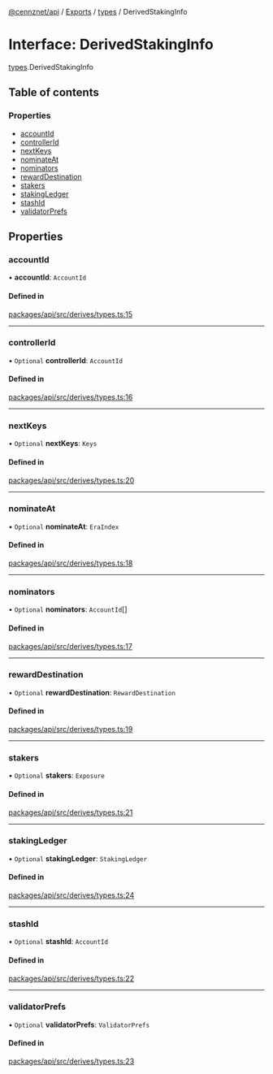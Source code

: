 [@cennznet/api](../README.md) / [Exports](../modules.md) / [types](../modules/types.md) / DerivedStakingInfo

# Interface: DerivedStakingInfo

[types](../modules/types.md).DerivedStakingInfo

## Table of contents

### Properties

- [accountId](types.derivedstakinginfo.md#accountid)
- [controllerId](types.derivedstakinginfo.md#controllerid)
- [nextKeys](types.derivedstakinginfo.md#nextkeys)
- [nominateAt](types.derivedstakinginfo.md#nominateat)
- [nominators](types.derivedstakinginfo.md#nominators)
- [rewardDestination](types.derivedstakinginfo.md#rewarddestination)
- [stakers](types.derivedstakinginfo.md#stakers)
- [stakingLedger](types.derivedstakinginfo.md#stakingledger)
- [stashId](types.derivedstakinginfo.md#stashid)
- [validatorPrefs](types.derivedstakinginfo.md#validatorprefs)

## Properties

### accountId

• **accountId**: `AccountId`

#### Defined in

[packages/api/src/derives/types.ts:15](https://github.com/cennznet/api.js/blob/d167385/packages/api/src/derives/types.ts#L15)

___

### controllerId

• `Optional` **controllerId**: `AccountId`

#### Defined in

[packages/api/src/derives/types.ts:16](https://github.com/cennznet/api.js/blob/d167385/packages/api/src/derives/types.ts#L16)

___

### nextKeys

• `Optional` **nextKeys**: `Keys`

#### Defined in

[packages/api/src/derives/types.ts:20](https://github.com/cennznet/api.js/blob/d167385/packages/api/src/derives/types.ts#L20)

___

### nominateAt

• `Optional` **nominateAt**: `EraIndex`

#### Defined in

[packages/api/src/derives/types.ts:18](https://github.com/cennznet/api.js/blob/d167385/packages/api/src/derives/types.ts#L18)

___

### nominators

• `Optional` **nominators**: `AccountId`[]

#### Defined in

[packages/api/src/derives/types.ts:17](https://github.com/cennznet/api.js/blob/d167385/packages/api/src/derives/types.ts#L17)

___

### rewardDestination

• `Optional` **rewardDestination**: `RewardDestination`

#### Defined in

[packages/api/src/derives/types.ts:19](https://github.com/cennznet/api.js/blob/d167385/packages/api/src/derives/types.ts#L19)

___

### stakers

• `Optional` **stakers**: `Exposure`

#### Defined in

[packages/api/src/derives/types.ts:21](https://github.com/cennznet/api.js/blob/d167385/packages/api/src/derives/types.ts#L21)

___

### stakingLedger

• `Optional` **stakingLedger**: `StakingLedger`

#### Defined in

[packages/api/src/derives/types.ts:24](https://github.com/cennznet/api.js/blob/d167385/packages/api/src/derives/types.ts#L24)

___

### stashId

• `Optional` **stashId**: `AccountId`

#### Defined in

[packages/api/src/derives/types.ts:22](https://github.com/cennznet/api.js/blob/d167385/packages/api/src/derives/types.ts#L22)

___

### validatorPrefs

• `Optional` **validatorPrefs**: `ValidatorPrefs`

#### Defined in

[packages/api/src/derives/types.ts:23](https://github.com/cennznet/api.js/blob/d167385/packages/api/src/derives/types.ts#L23)

